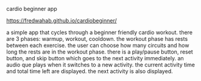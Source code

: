 cardio beginner app

https://fredwahab.github.io/cardiobeginner/

a simple app that cycles through a beginner friendly cardio workout.
there are 3 phases: warmup, workout, cooldown.
the workout phase has rests between each exercise.
the user can choose how many circuits and how long the rests are in the workout phase.
there is a play/pause button, reset button, and skip button which goes to the next activity immediately.
an audio que plays when it switches to a new activity.
the current activity time and total time left are displayed.
the next activity is also displayed.
